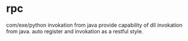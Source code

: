 # rpc
com/exe/python invokation  from java
provide capability of dll invokation from java.
auto register and invokation as a restful style.

